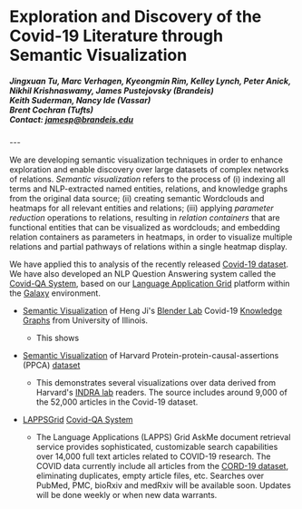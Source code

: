 # Exploration and Discovery of the Covid-19 Literature through Semantic Visualization

<h5> Jingxuan Tu, Marc Verhagen, Kyeongmin Rim, Kelley Lynch, Peter Anick, Nikhil Krishnaswamy, James Pustejovsky (Brandeis)<br />
 Keith Suderman, Nancy Ide (Vassar) <br />
Brent Cochran (Tufts)<br />
 Contact: <a href="mailto:jamesp@brandeis.edu">jamesp@brandeis.edu</a> </h5>
---

We are developing semantic visualization techniques in order to enhance  exploration and enable discovery over large datasets of complex networks of relations. <i>Semantic visualization</i> refers to the process of (i) indexing all terms and NLP-extracted named entities, relations, and knowledge graphs from the original data source; (ii) creating semantic Wordclouds and heatmaps for  all relevant entities and relations; (iii) applying <i>parameter reduction</i> operations to relations, resulting in <i>relation containers</i> that are functional entities that can be visualized as wordclouds; and embedding relation containers as parameters in heatmaps, in order to visualize multiple relations and partial pathways of relations  within a single heatmap display. 

We have applied this to analysis of the recently released [Covid-19 dataset](https://www.kaggle.com/allen-institute-for-ai/CORD-19-research-challenge). We have also developed an NLP Question Answering system called the [Covid-QA System](http://services.lappsgrid.org/eager/ask), based on our [Language Application Grid](https://galaxy.lappsgrid.org/) platform within the [Galaxy](https://galaxyproject.org/) environment. 

 

* [Semantic Visualization](http://morbius.cs-i.brandeis.edu:23762/app/kibana#/dashboard/51bf2350-79d4-11ea-84c5-0f2dcbb991c3) of Heng Ji's [Blender Lab](http://blender.cs.illinois.edu/covid19/)  Covid-19 [Knowledge Graphs](http://blender.cs.illinois.edu/covid19/) from University of Illinois.
  * This shows 
  
* [Semantic Visualization](http://morbius.cs-i.brandeis.edu:23762/app/kibana#/dashboard/2b613e90-7cf0-11ea-8a44-496b85e05ba5) of Harvard Protein-protein-causal-assertions (PPCA) [dataset](http://ndexbio.org/#/network/a8c0decc-6bbb-11ea-bfdc-0ac135e8bacf)
  * This demonstrates several visualizations  over data derived from Harvard's [INDRA lab](https://indralab.github.io/)  readers. The source includes around 9,000 of the 52,000 articles in the Covid-19 dataset. 

* [LAPPSGrid](http://www.lappsgrid.org/) [Covid-QA System](http://services.lappsgrid.org/eager/ask)
  * The Language Applications (LAPPS) Grid AskMe document retrieval service provides sophisticated, customizable search capabilities over 14,000 full text articles related to COVID-19 research. The COVID data currently include all articles from the [CORD-19 dataset](https://pages.semanticscholar.org/coronavirus-research), eliminating duplicates, empty article files, etc. Searches over PubMed, PMC, bioRxiv and medRxiv will be available soon. Updates will be done weekly or when new data warrants.

 
